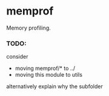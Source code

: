 # memprof

Memory profiling.

### TODO:

consider
- moving memprof/* to ../
- moving this module to utils

alternatively explain why the subfolder
